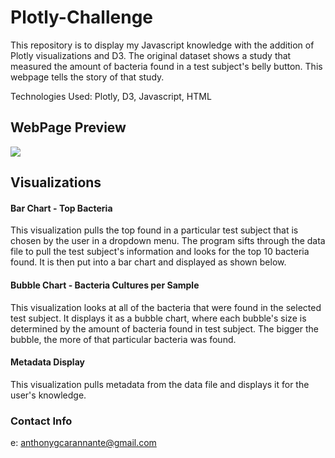 # Plotly-Challenge

This repository is to display my Javascript knowledge with the addition of Plotly visualizations and D3. The original dataset shows a study that measured the amount of bacteria found in a test subject's belly button. This webpage tells the story of that study.

Technologies Used: Plotly, D3, Javascript, HTML

## WebPage Preview

<img src="../Images/webpagePreview" />

## Visualizations

#### Bar Chart - Top Bacteria

This visualization pulls the top found in a particular test subject that is chosen by the user in a dropdown menu. The program sifts through the data file to pull the test subject's information and looks for the top 10 bacteria found. It is then put into a bar chart and displayed as shown below.

#### Bubble Chart - Bacteria Cultures per Sample

This visualization looks at all of the bacteria that were found in the selected test subject. It displays it as a bubble chart, where each bubble's size is determined by the amount of bacteria found in test subject. The bigger the bubble, the more of that particular bacteria was found.

#### Metadata Display

This visualization pulls metadata from the data file and displays it for the user's knowledge.


### Contact Info
e: anthonygcarannante@gmail.com
